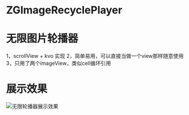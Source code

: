 # ZGImageRecyclePlayer
# 无限图片轮播器
1，scrollView + kvo 实现
2，简单易用，可以直接当做一个view那样随意使用
3，只用了两个imageView，类似cell循环引用

# 展示效果
![无限轮播器展示效果](https://github.com/MR-Zong/ZGCycleScrollView/blob/master/ZgImageRecyclePlayer/ZGCycleScrollView.gif)

